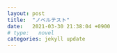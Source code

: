 ```yaml
---
layout: post
title:  "ノベルテスト"
date:   2021-03-30 21:38:04 +0900
# type:   novel
categories: jekyll update
---
```


